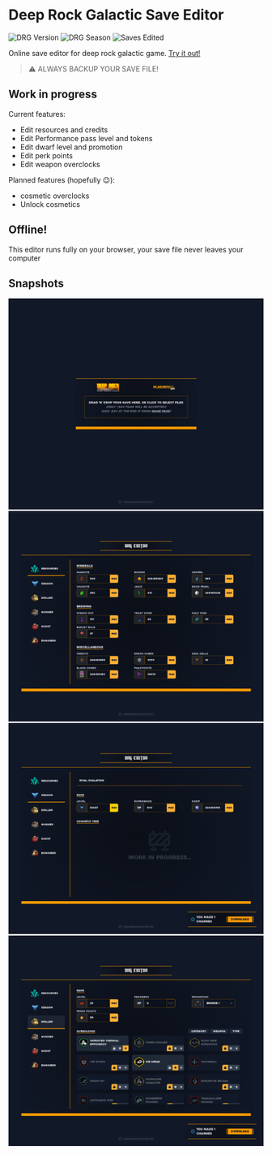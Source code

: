 # Deep Rock Galactic Save Editor

![DRG Version](https://img.shields.io/badge/DRG%20Version-1.37-yellow.svg?style=flat)
![DRG Season](https://img.shields.io/badge/DRG%20Season-3-blue.svg?style=flat)
![Saves Edited](https://img.shields.io/badge/dynamic/json?label=Saves%20Edited&query=%24.value&url=https%3A%2F%2Fapi.countapi.xyz%2Fget%2Fmrmarble.dev%2F687428ff-75a5-4b0f-a760-6556b55dbb64)

Online save editor for deep rock galactic game. [Try it out!](https://mrmarble.dev/drg-editor/)

> ⚠️ ALWAYS BACKUP YOUR SAVE FILE!

## Work in progress

Current features:
- Edit resources and credits
- Edit Performance pass level and tokens
- Edit dwarf level and promotion
- Edit perk points
- Edit weapon overclocks

Planned features (hopefully :wink:):
- cosmetic overclocks
- Unlock cosmetics

## Offline!

This editor runs fully on your browser, your save file never leaves your computer

## Snapshots

![](assets/first.png)
![](assets/second.png)
![](assets/third.png)
![](assets/forth.png)
